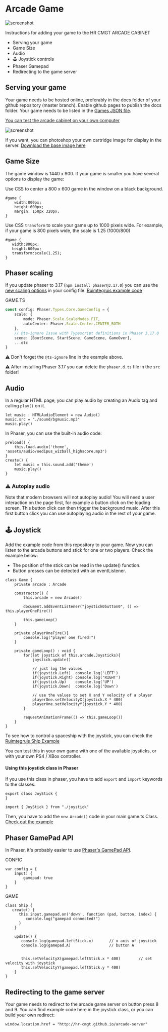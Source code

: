 # Arcade Game

![screenshot](./screenshot.png)

Instructions for adding your game to the HR CMGT ARCADE CABINET

- Serving your game
- Game Size
- Audio
- 🕹 Joystick controls
- Phaser Gamepad
- Redirecting to the game server

## Serving your game

Your game needs to be hosted online, preferably in the docs folder of your github repository (master branch). Enable github pages to publish the docs folder. Your game needs to be listed in the [Games JSON file](https://hr-cmgt.github.io/arcade-server/data/games.json).

[You can test the arcade cabinet on your own computer](https://hr-cmgt.github.io/arcade-server/)

![screenshot](./cart.png)

If you want, you can photoshop your own cartridge image for display in the server. [Download the base image here](./cart.png) 

## Game Size

The game window is 1440 x 900. If your game is smaller you have several options to display the game:

Use CSS to center a 800 x 600 game in the window on a black background.
```
#game {
    width:800px;
    height:600px;
    margin: 150px 320px;
}
```
Use CSS `transform` to scale your game up to 1000 pixels wide. For example, if your game is 800 pixels wide, the scale is 1.25 (1000/800)
```
#game {
   width:800px;
   height:600px;
   transform:scale(1.25);
}
```
## Phaser scaling

If you update phaser to 3.17 (`npm install phaser@3.17.0`) you can use the [new scaling options](https://phaser.io/phaser3/devlog/136) in your config file. [Ruimtegruis example code](https://github.com/KokoDoko/ruimtegruis/blob/master/src/game.ts)

GAME.TS
```typescript
const config: Phaser.Types.Core.GameConfig = {
    scale: {
        mode: Phaser.Scale.ScaleModes.FIT,
        autoCenter: Phaser.Scale.Center.CENTER_BOTH
    },
    // @ts-ignore Issue with Typescript definitions in Phaser 3.17.0
    scene: [BootScene, StartScene, GameScene, GameOver],
    ...etc
}
```
⚠️ Don't forget the `@ts-ignore` line in the example above.

⚠️ After installing Phaser 3.17 you can delete the `phaser.d.ts` file in the `src` folder! 

## Audio

In a regular HTML page, you can play audio by creating an Audio tag and calling `play()` on it. 

```
let music : HTMLAudioElement = new Audio()
music.src = "./sound/bgmusic.mp3"
music.play()
```

In Phaser, you can use the built-in audio code:

```
preload() {
    this.load.audio('theme', 'assets/audio/oedipus_wizball_highscore.mp3')
}
create() {
    let music = this.sound.add('theme')
    music.play()
}
```


### ⚠️ Autoplay audio

Note that modern browsers will not autoplay audio! You will need a user interaction on the page first, for example a button click on the loading screen. This button click can then trigger the background music. After this first button click you can use autoplaying audio in the rest of your game.

## 🕹 Joystick

Add the example code from this repository to your game. Now you can listen to the arcade buttons and stick for one or two players. Check the example below:

- The position of the stick can be read in the update() function.
- Button presses can be detected with an eventListener. 

```
class Game {
    private arcade : Arcade

    constructor() {
        this.arcade = new Arcade()
        
        document.addEventListener("joystick0button0", () => this.playerOneFire())

        this.gameLoop()
    }
    
    private playerOneFire(){
        console.log("player one fired!")
    }

    private gameLoop() : void {
        for(let joystick of this.arcade.Joysticks){
            joystick.update()
            
            // just log the values
            if(joystick.Left)  console.log('LEFT')
            if(joystick.Right) console.log('RIGHT')
            if(joystick.Up)    console.log('UP')
            if(joystick.Down)  console.log('Down')
            
            // use the values to set X and Y velocity of a player
            playerOne.setVelocityX(joystick.X * 400)
            playerOne.setVelocityY(joystick.Y * 400)
        }

        requestAnimationFrame(() => this.gameLoop())
    }
}
```
To see how to control a spaceship with the joystick, you can check the [Ruimtegruis Ship Example](https://github.com/KokoDoko/ruimtegruis/blob/master/src/objects/ship.ts)

You can test this in your own game with one of the available joysticks, or with your own PS4 / XBox controller.

#### Using this joystick class in Phaser

If you use this class in phaser, you have to add `export` and `import` keywords to the classes. 

```
export class JoyStick {
}

import { JoyStick } from "./joystick"
```
Then, you have to add the `new Arcade()` code in your main game.ts Class. [Check out the example](https://github.com/KokoDoko/ruimtegruis)


## Phaser GamePad API

In Phaser, it's probably easier to use [Phaser's GamePad API](http://labs.phaser.io/edit.html?src=src/input\gamepad\twin%20stick%20shooter.js). 

CONFIG
```
var config = {
    input: {
        gamepad: true
    }
}
```
GAME
```
class Ship {
   create() {
      this.input.gamepad.on('down', function (pad, button, index) {
         console.log("gamepad connected!")
      }
    }

    update() {
       console.log(gamepad.leftStick.x)       // x axis of joystick
       console.log(gamepad.A)                 // button A
       
       
       this.setVelocityX(gamepad.leftStick.x * 400)        // set velocity with joystick
       this.setVelocityY(gamepad.leftStick.y * 400)
    }
}
```

## Redirecting to the game server

Your game needs to redirect to the arcade game server on button press 8 and 9. You can find example code here in the joystick class, or you can build your own redirect:
```
window.location.href = "http://hr-cmgt.github.io/arcade-server"
```
